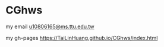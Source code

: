 # CGhws
my email u10806165@ms.ttu.edu.tw 

my gh-pages https://TaiLinHuang.github.io/CGhws/index.html
